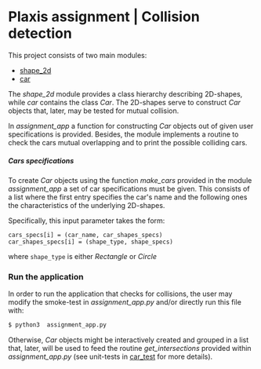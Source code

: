 # Plaxis assignment | Collision detection

This project consists of two main modules:
  - [shape_2d]
  - [car]

The _shape_2d_ module provides a class hierarchy describing 2D-shapes, while _car_ contains the class _Car_. The 2D-shapes serve to construct _Car_ objects that, later, may be tested for mutual collision.

In _assignment_app_ a function for constructing _Car_ objects out of given user specifications is provided. Besides, the module implements a routine to check the cars mutual overlapping and to print the possible colliding cars.

##### Cars specifications
To create _Car_ objects using the function _make_cars_ provided in the module _assignment_app_ a set of car specifications must be given. This consists of a list where the first entry specifies the car's name and the following ones the characteristics of the underlying 2D-shapes.

Specifically, this input parameter takes the form:
```
cars_specs[i] = (car_name, car_shapes_specs)
car_shapes_specs[i] = (shape_type, shape_specs)
```
where ```shape_type``` is either *Rectangle* or *Circle*

### Run the application
In order to run the application that checks for collisions, the user may modify the smoke-test in _assignment_app.py_ and/or directly run this file with:
```sh
$ python3  assignment_app.py
```

Otherwise, _Car_ objects might be interactively created and grouped in a list that, later, will be used to feed the routine _get_intersections_ provided within _assignment_app.py_ (see unit-tests in [car_test] for more details).



[shape_2d]: <https://gitlab.com/soulRebel/collidingCars/blob/master/src/shapes_2d.py>

[car]: <https://gitlab.com/soulRebel/collidingCars/blob/master/src/car.py>

[car_test]: <https://gitlab.com/soulRebel/collidingCars/blob/master/tests/car_test.py>

